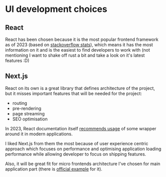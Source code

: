 # UI development choices

## React

React has been chosen because it is the most popular frontend framework as of 2023 
(based on [stackoverflow stats](https://insights.stackoverflow.com/trends?tags=reactjs%2Cvue.js%2Cangular%2Csvelte%2Cangularjs%2Cvuejs3)),
which means it has the most information on it and is the easiest to find developers to work with 
(not mentioning I want to shake off rust a bit and take a look on it's latest features :D)

## Next.js

React on its own is a great library that defines architecture of the project, but it misses important features that
will be needed for the project:
- routing
- pre-rendering
- page streaming
- SEO optimisation

In 2023, React documentation itself [recommends usage](https://react.dev/learn/start-a-new-react-project) of some 
wrapper around it in modern applications.

I liked Next.js from them the most because of user experience centric approach which focuses on performance and 
optimising application loading performance while allowing developer to focus on shipping features.

Also, it will be great fit for micro frontends architecture I've chosen for main application part
(there is [official example](https://vercel.com/templates/next.js/microfrontends) for it).